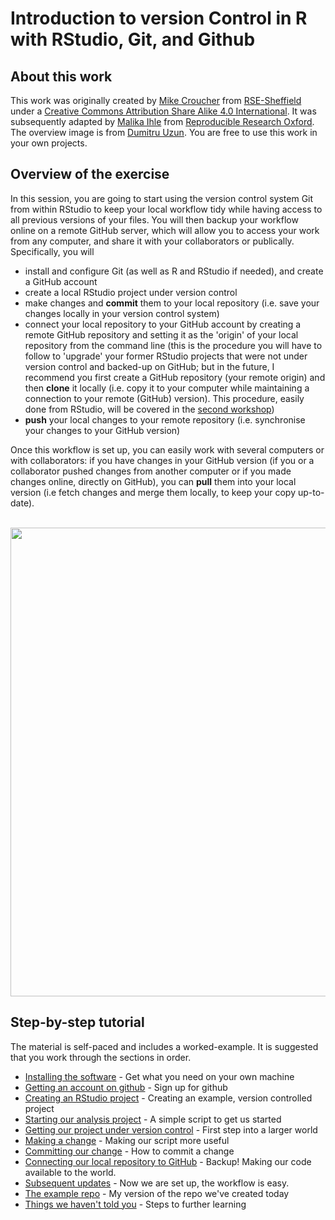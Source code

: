 # Introduction to version Control in R with RStudio, Git, and Github

## About this work

This work was originally created by [Mike Croucher](https://github.com/mikecroucher) from [RSE-Sheffield](https://github.com/RSE-Sheffield) under a [Creative Commons Attribution Share Alike 4.0 International](https://creativecommons.org/licenses/by-sa/4.0/legalcode).  It was subsequently adapted by [Malika Ihle](https://ox.ukrn.org/people/#MalikaIhle) from [Reproducible Research Oxford](https://ox.ukrn.org/). The overview image is from [Dumitru Uzun](https://duzun.me/tips/git). You are free to use this work in your own projects. 

## Overview of the exercise  
In this session, you are going to start using the version control system Git from within RStudio to keep your local workflow tidy while having access to all previous versions of your files. You will then backup your workflow online on a remote GitHub server, which will allow you to access your work from any computer, and share it with your collaborators or publically. Specifically, you will  
* install and configure Git (as well as R and RStudio if needed), and create a GitHub account  
* create a local RStudio project under version control  
* make changes and **commit** them to your local repository (i.e. save your changes locally in your version control system)  
* connect your local repository to your GitHub account by creating a remote GitHub repository and setting it as the 'origin' of your local repository from the command line (this is the procedure you will have to follow to 'upgrade' your former RStudio projects that were not under version control and backed-up on GitHub; but in the future, I recommend you first create a GitHub repository (your remote origin) and then **clone** it locally (i.e. copy it to your computer while maintaining a connection to your remote (GitHub) version). This procedure, easily done from RStudio, will be covered in the [second workshop](https://github.com/MalikaIhle/Collaborative-RStudio-GitHub))  
* **push** your local changes to your remote repository (i.e. synchronise your changes to your GitHub version)  

Once this workflow is set up, you can easily work with several computers or with collaborators: if you have changes in your GitHub version (if you or a collaborator pushed changes from another computer or if you made changes online, directly on GitHub), you can **pull** them into your local version (i.e fetch changes and merge them locally, to keep your copy up-to-date).

<br/>
<img src="assets/GitHub-remote.png" width="750">  
<br/>

## Step-by-step tutorial
The material is self-paced and includes a worked-example. It is suggested that you work through the sections in order.  

* [Installing the software](./installing_software.md) - Get what you need on your own machine
* [Getting an account on github](./github.md) - Sign up for github
* [Creating an RStudio project](./rstudio_project.md) - Creating an example, version controlled project
* [Starting our analysis project](./analysis_start.md) - A simple script to get us started
* [Getting our project under version control](./version_control.md) - First step into a larger world
* [Making a change](./making_change.md) - Making our script more useful
* [Committing our change](./commit.md) - How to commit a change
* [Connecting our local repository to GitHub](./github_sync.md) - Backup! Making our code available to the world.
* [Subsequent updates](./updates.md) - Now we are set up, the workflow is easy.
* [The example repo](./created_earlier.md) - My version of the repo we've created today
* [Things we haven't told you](./next_steps.md) - Steps to further learning
